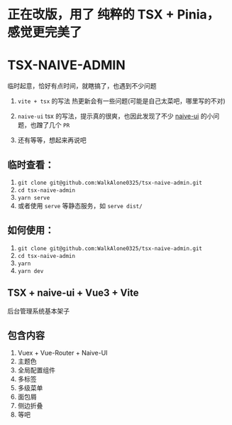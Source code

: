 # 正在改版，用了 纯粹的 TSX + Pinia，感觉更完美了

# TSX-NAIVE-ADMIN

临时起意，恰好有点时间，就瞎搞了，也遇到不少问题

1. `vite + tsx` 的写法 热更新会有一些问题(可能是自己太菜吧，哪里写的不对)

2. `naive-ui` tsx 的写法，提示真的很爽，也因此发现了不少 [naive-ui](http://www.naiveui.com) 的小问题，也蹭了几个 `PR`

3. 还有等等，想起来再说吧

## 临时查看：

1. `git clone git@github.com:WalkAlone0325/tsx-naive-admin.git`
2. `cd tsx-naive-admin`
3. `yarn serve`
4. 或者使用 `serve` 等静态服务，如 `serve dist/`

## 如何使用：

1. `git clone git@github.com:WalkAlone0325/tsx-naive-admin.git`
2. `cd tsx-naive-admin`
3. `yarn`
4. `yarn dev`

## TSX + naive-ui + Vue3 + Vite

后台管理系统基本架子

## 包含内容

1. Vuex + Vue-Router + Naive-UI
2. 主题色
3. 全局配置组件
4. 多标签
5. 多级菜单
6. 面包屑
7. 侧边折叠
8. 等吧
